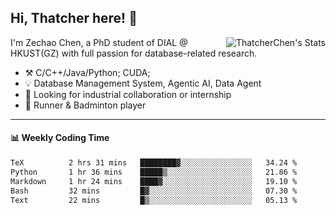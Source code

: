 ## Hi, Thatcher here! :wave:

<img align="right" src="https://github-readme-stats.vercel.app/api?username=thatcherchen&title_color=333&text_color=777" alt="ThatcherChen's Stats" >

I'm Zechao Chen, a PhD student of DIAL @ HKUST(GZ) with full passion for database-related research.

- :hammer_and_pick:  C/C++/Java/Python; CUDA;
- :bulb:  Database Management System, Agentic AI, Data Agent
- :telescope:  Looking for industrial collaboration or internship
- :seedling:  Runner & Badminton player

---

#### :bar_chart: Weekly Coding Time

<!--START_SECTION:waka-->

```txt
TeX          2 hrs 31 mins   ████████▓░░░░░░░░░░░░░░░░   34.24 %
Python       1 hr 36 mins    █████▒░░░░░░░░░░░░░░░░░░░   21.86 %
Markdown     1 hr 24 mins    ████▓░░░░░░░░░░░░░░░░░░░░   19.10 %
Bash         32 mins         █▓░░░░░░░░░░░░░░░░░░░░░░░   07.30 %
Text         22 mins         █▒░░░░░░░░░░░░░░░░░░░░░░░   05.13 %
```

<!--END_SECTION:waka-->
